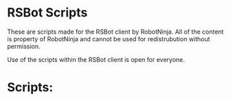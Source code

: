 RSBot Scripts
================

These are scripts made for the RSBot client by RobotNinja.
All of the content is property of RobotNinja and cannot be used for redistrubution without permission.

Use of the scripts within the RSBot client is open for everyone.

Scripts:
================